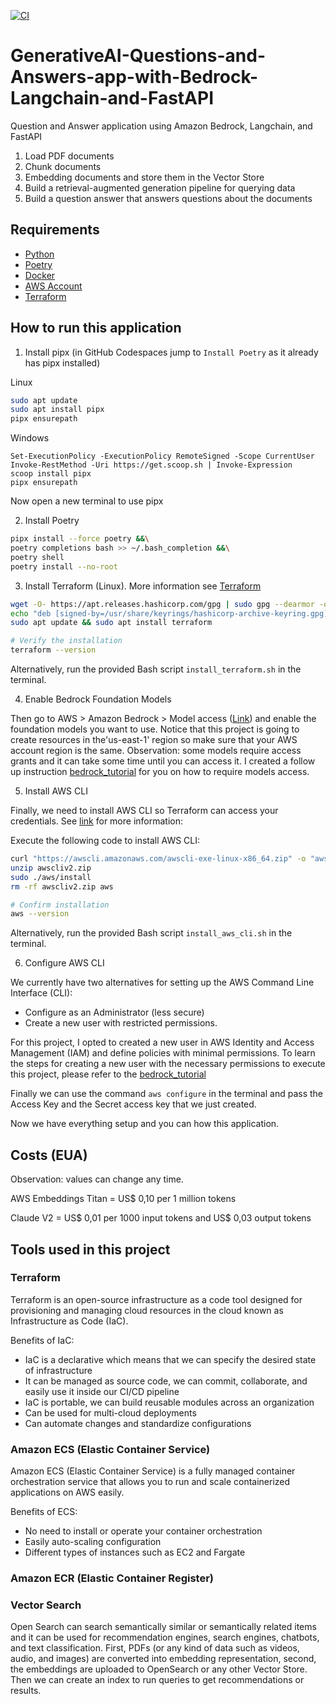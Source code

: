[![CI](https://github.com/mathewsrc/GenerativeAI-Questions-and-Answers-app-with-Bedrock-Langchain-and-FastAPI/actions/workflows/ci.yml/badge.svg)](https://github.com/mathewsrc/GenerativeAI-Questions-and-Answers-app-with-Bedrock-Langchain-and-FastAPI/actions/workflows/ci.yml)

# GenerativeAI-Questions-and-Answers-app-with-Bedrock-Langchain-and-FastAPI
Question and Answer application using Amazon Bedrock, Langchain, and FastAPI


1. Load PDF documents
2. Chunk documents
3. Embedding documents and store them in the Vector Store
4. Build a retrieval-augmented generation pipeline for querying data
5. Build a question answer that answers questions about the documents





## Requirements
- [Python](https://www.python.org/downloads/)
- [Poetry](https://python-poetry.org/docs/#installation)
- [Docker](https://docs.docker.com/desktop/install/windows-install/)
- [AWS Account](https://aws.amazon.com/resources/create-account/)
- [Terraform](https://developer.hashicorp.com/terraform/install?product_intent=terraform)

## How to run this application

1. Install pipx (in GitHub Codespaces jump to `Install Poetry` as it already has pipx installed)

Linux
```bash
sudo apt update
sudo apt install pipx
pipx ensurepath
```

Windows
```
Set-ExecutionPolicy -ExecutionPolicy RemoteSigned -Scope CurrentUser
Invoke-RestMethod -Uri https://get.scoop.sh | Invoke-Expression
scoop install pipx
pipx ensurepath
```
Now open a new terminal to use pipx

2. Install Poetry

```bash
pipx install --force poetry &&\
poetry completions bash >> ~/.bash_completion &&\
poetry shell
poetry install --no-root
```

3. Install Terraform (Linux). More information see [Terraform](https://developer.hashicorp.com/terraform/install#Linux)

```bash
wget -O- https://apt.releases.hashicorp.com/gpg | sudo gpg --dearmor -o /usr/share/keyrings/hashicorp-archive-keyring.gpg
echo "deb [signed-by=/usr/share/keyrings/hashicorp-archive-keyring.gpg] https://apt.releases.hashicorp.com $(lsb_release -cs) main" | sudo tee /etc/apt/sources.list.d/hashicorp.list
sudo apt update && sudo apt install terraform

# Verify the installation
terraform --version
```

Alternatively, run the provided Bash script `install_terraform.sh` in the terminal. 


4. Enable Bedrock Foundation Models

Then go to AWS > Amazon Bedrock > Model access ([Link](https://us-east-1.console.aws.amazon.com/bedrock/home?region=us-east-1#/modelaccess)) and enable the foundation models you want to use. Notice that this project is going to create resources in the'us-east-1' region so make sure that your AWS account region is the same. Observation: some models require access grants and it can take some time until you can access it. I created a follow up instruction [bedrock_tutorial]() for you on how to require models access.

5. Install AWS CLI

Finally, we need to install AWS CLI so Terraform can access your credentials. See [link](https://docs.aws.amazon.com/cli/latest/userguide/getting-started-install.html#cliv2-linux-install) for more information:

Execute the following code to install AWS CLI: 

```bash
curl "https://awscli.amazonaws.com/awscli-exe-linux-x86_64.zip" -o "awscliv2.zip"
unzip awscliv2.zip
sudo ./aws/install
rm -rf awscliv2.zip aws

# Confirm installation
aws --version
```

Alternatively, run the provided Bash script `install_aws_cli.sh` in the terminal. 

6. Configure AWS CLI

We currently have two alternatives for setting up the AWS Command Line Interface (CLI):

- Configure as an Administrator (less secure)
- Create a new user with restricted permissions.

For this project, I opted to created a new user in AWS Identity and Access Management (IAM) and define policies with minimal permissions. To learn the steps for creating a new user with the necessary permissions to execute this project, please refer to the [bedrock_tutorial]()


Finally we can use the command `aws configure` in the terminal and pass the Access Key and the Secret access key that we just created.

Now we have everything setup and you can how this application.



## Costs (EUA)

Observation: values can change any time.

AWS Embeddings Titan = US$ 0,10 per 1 million tokens 

Claude V2 =  US$ 0,01 per 1000 input tokens and US$ 0,03 output tokens 


## Tools used in this project

### Terraform

Terraform is an open-source infrastructure as a code tool designed for provisioning and managing cloud resources in the cloud known as Infrastructure as Code (IaC).

Benefits of IaC:
- IaC is a declarative which means that we can specify the desired state of infrastructure
- It can be managed as source code, we can commit, collaborate, and easily use it inside our CI/CD pipeline
- IaC is portable, we can build reusable modules across an organization
- Can be used for multi-cloud deployments
- Can automate changes and standardize configurations


### Amazon ECS (Elastic Container Service)

Amazon ECS (Elastic Container Service) is a fully managed container orchestration service that allows you to run and scale containerized applications on AWS easily. 

Benefits of ECS:
- No need to install or operate your container orchestration
- Easily auto-scaling configuration
- Different types of instances such as EC2 and Fargate

### Amazon ECR (Elastic Container Register)


### Vector Search 

Open Search can search semantically similar or semantically related items and it can be used for recommendation engines, search engines, chatbots, and text classification. First, PDFs (or any kind of data such as videos, audio, and images) are converted into embedding representation, second, the embeddings are uploaded to OpenSearch or any other Vector Store. Then we can create an index to run queries to get recommendations or results. 

